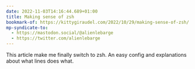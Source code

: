 ```yaml
---
date: 2022-11-03T14:16:44.689+01:00
title: Making sense of zsh
bookmark-of: https://kittygiraudel.com/2022/10/29/making-sense-of-zsh/
mp-syndicate-to:
  - https://mastodon.social/@alienlebarge
  - https://twitter.com/alienlebarge
---
```

This article make me finally switch to zsh. An easy config and explanations about what lines does what.
